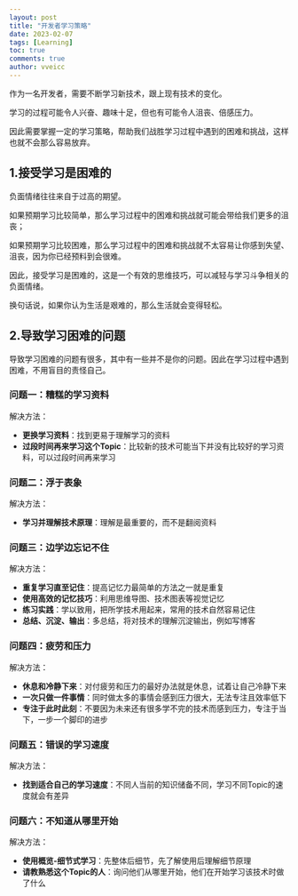 ```yaml
---
layout: post
title: "开发者学习策略"
date: 2023-02-07
tags: [Learning]
toc: true
comments: true
author: vveicc
---
```


作为一名开发者，需要不断学习新技术，跟上现有技术的变化。

学习的过程可能令人兴奋、趣味十足，但也有可能令人沮丧、倍感压力。

因此需要掌握一定的学习策略，帮助我们战胜学习过程中遇到的困难和挑战，这样也就不会那么容易放弃。

<!-- more -->

## 1.接受学习是困难的

负面情绪往往来自于过高的期望。

如果预期学习比较简单，那么学习过程中的困难和挑战就可能会带给我们更多的沮丧；

如果预期学习比较困难，那么学习过程中的困难和挑战就不太容易让你感到失望、沮丧，因为你已经预料到会很难。

因此，接受学习是困难的，这是一个有效的思维技巧，可以减轻与学习斗争相关的负面情绪。

换句话说，如果你认为生活是艰难的，那么生活就会变得轻松。

## 2.导致学习困难的问题

导致学习困难的问题有很多，其中有一些并不是你的问题。因此在学习过程中遇到困难，不用盲目的责怪自己。

### 问题一：糟糕的学习资料

解决方法：

- **更换学习资料**：找到更易于理解学习的资料
- **过段时间再来学习这个Topic**：比较新的技术可能当下并没有比较好的学习资料，可以过段时间再来学习

### 问题二：浮于表象

解决方法：

- **学习并理解技术原理**：理解是最重要的，而不是翻阅资料

### 问题三：边学边忘记不住

解决方法：

- **重复学习直至记住**：提高记忆力最简单的方法之一就是重复
- **使用高效的记忆技巧**：利用思维导图、技术图表等视觉记忆
- **练习实践**：学以致用，把所学技术用起来，常用的技术自然容易记住
- **总结、沉淀、输出**：多总结，将对技术的理解沉淀输出，例如写博客

### 问题四：疲劳和压力

解决方法：

- **休息和冷静下来**：对付疲劳和压力的最好办法就是休息，试着让自己冷静下来
- **一次只做一件事情**：同时做太多的事情会感到压力很大，无法专注且效率低下
- **专注于此时此刻**：不要因为未来还有很多学不完的技术而感到压力，专注于当下，一步一个脚印的进步

### 问题五：错误的学习速度

解决方法：

- **找到适合自己的学习速度**：不同人当前的知识储备不同，学习不同Topic的速度就会有差异

### 问题六：不知道从哪里开始

解决方法：

- **使用概览-细节式学习**：先整体后细节，先了解使用后理解细节原理
- **请教熟悉这个Topic的人**：询问他们从哪里开始，他们在开始学习该技术时做了什么
